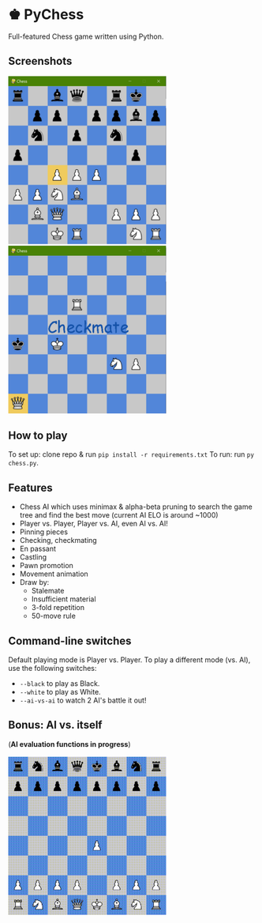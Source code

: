 # ♚ PyChess

Full-featured Chess game written using Python.

## Screenshots

<img src="media/screenshots/3r.png" alt="Screenshot 1" width="320"/>&nbsp; &nbsp; &nbsp;
<img src="media/screenshots/2rr.png" alt="Screenshot 2" width="320"/>

## How to play

To set up: clone repo & run ```pip install -r requirements.txt```
To run: run ```py chess.py```.

## Features
- Chess AI which uses minimax & alpha-beta pruning to search the game tree and find the best move (current AI ELO is around ~1000)
- Player vs. Player, Player vs. AI, even AI vs. AI!
- Pinning pieces
- Checking, checkmating
- En passant
- Castling
- Pawn promotion
- Movement animation
- Draw by:
  - Stalemate
  - Insufficient material
  - 3-fold repetition
  - 50-move rule

## Command-line switches
Default playing mode is Player vs. Player. To play a different mode (vs. AI), use the following switches:
- ```--black``` to play as Black.
- ```--white``` to play as White.
- ```--ai-vs-ai``` to watch 2 AI's battle it out!

## Bonus: AI vs. itself
(**AI evaluation functions in progress**) <br /><br />
<img src="media/old/out.gif" alt="AI vs. itself" width="320"/>

